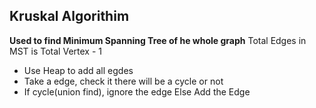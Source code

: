## Kruskal Algorithim
**Used to find Minimum Spanning Tree of he whole graph**
Total Edges in MST is Total Vertex - 1

- Use Heap to add all egdes 
- Take a edge, check it there will be a cycle or not
- If cycle(union find), 
    ignore the edge
  Else
    Add the Edge